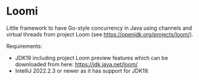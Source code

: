 # Loomi
Little framework to have Go-style concurrency in Java using channels and virtual threads from project Loom (see https://openjdk.org/projects/loom/).

Requirements:

- JDK19 including project Loom preview features which can be downloaded from here: https://jdk.java.net/loom/
- IntelliJ 2022.2.3 or newer as it has support for JDK19.
